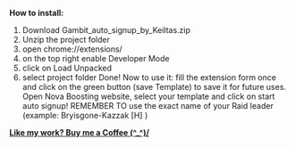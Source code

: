 **How to install:**
1. Download Gambit_auto_signup_by_Keiltas.zip
2. Unzip the project folder
3. open chrome://extensions/
4. on the top right enable Developer Mode
5. click on Load Unpacked
6. select project folder
   Done!
Now to use it: fill the extension form once and click on the green button (save Template) to save it for future uses.
Open Nova Boosting website, select your template and click on start auto signup!
REMEMBER TO use the exact name of your Raid leader (example: Bryisgone-Kazzak [H] )

**[Like my work? Buy me a Coffee \(^_^)/](https://daramet.com/regox)**
